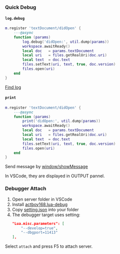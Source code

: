 ### Quick Debug

#### `log.debug`
```lua
m.register 'textDocument/didOpen' {
    ---@async
    function (params)
        log.debug('didOpen:', util.dump(params))
        workspace.awaitReady()
        local doc   = params.textDocument
        local uri   = files.getRealUri(doc.uri)
        local text  = doc.text
        files.setText(uri, text, true, doc.version)
        files.open(uri)
    end
}
```

[Find log](https://github.com/sumneko/lua-language-server/wiki/Default-log-path)

#### `print`
```lua
m.register 'textDocument/didOpen' {
    ---@async
    function (params)
        print('didOpen:', util.dump(params))
        workspace.awaitReady()
        local doc   = params.textDocument
        local uri   = files.getRealUri(doc.uri)
        local text  = doc.text
        files.setText(uri, text, true, doc.version)
        files.open(uri)
    end
}
```

Send message by [window/showMessage](https://microsoft.github.io/language-server-protocol/specifications/specification-3-17/#window_showMessage)

In VSCode, they are displayed in OUTPUT pannel.

### Debugger Attach

1. Open server folder in VSCode
2. Install [actboy168.lua-debug](https://marketplace.visualstudio.com/items?itemName=actboy168.lua-debug)
3. Copy [setting.json](https://github.com/sumneko/lua-language-server/blob/master/.vscode/launch.json) into your folder
4. The debugger target uses setting:
    ```json
    "Lua.misc.parameters": [
        "--develop=true",
        "--dbgport=11413"
    ],
    ```

Select `attach` and press F5 to attach server.